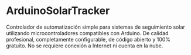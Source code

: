 # ArduinoSolarTracker
Controlador de automatización simple para sistemas de seguimiento solar utilizando microcontroladores compatibles con Arduino. De calidad profesional, completamente configurable, de código abierto y 100% gratuito. No se requiere conexión a Internet ni cuenta en la nube.
